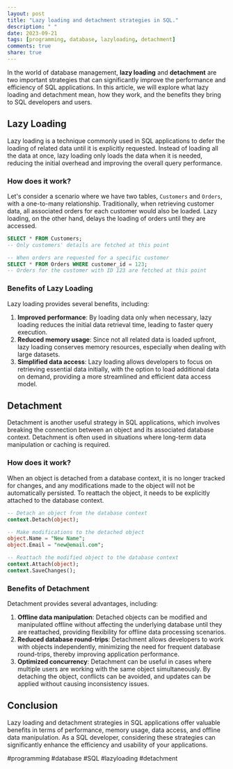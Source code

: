 ```yaml
---
layout: post
title: "Lazy loading and detachment strategies in SQL."
description: " "
date: 2023-09-21
tags: [programming, database, lazyloading, detachment]
comments: true
share: true
---
```


In the world of database management, **lazy loading** and **detachment** are two important strategies that can significantly improve the performance and efficiency of SQL applications. In this article, we will explore what lazy loading and detachment mean, how they work, and the benefits they bring to SQL developers and users.

## Lazy Loading

Lazy loading is a technique commonly used in SQL applications to defer the loading of related data until it is explicitly requested. Instead of loading all the data at once, lazy loading only loads the data when it is needed, reducing the initial overhead and improving the overall query performance.

### How does it work?

Let's consider a scenario where we have two tables, `Customers` and `Orders`, with a one-to-many relationship. Traditionally, when retrieving customer data, all associated orders for each customer would also be loaded. Lazy loading, on the other hand, delays the loading of orders until they are accessed.

```sql
SELECT * FROM Customers;
-- Only customers' details are fetched at this point

-- When orders are requested for a specific customer
SELECT * FROM Orders WHERE customer_id = 123;
-- Orders for the customer with ID 123 are fetched at this point
```

### Benefits of Lazy Loading

Lazy loading provides several benefits, including:

1. **Improved performance**: By loading data only when necessary, lazy loading reduces the initial data retrieval time, leading to faster query execution.
2. **Reduced memory usage**: Since not all related data is loaded upfront, lazy loading conserves memory resources, especially when dealing with large datasets.
3. **Simplified data access**: Lazy loading allows developers to focus on retrieving essential data initially, with the option to load additional data on demand, providing a more streamlined and efficient data access model.

## Detachment

Detachment is another useful strategy in SQL applications, which involves breaking the connection between an object and its associated database context. Detachment is often used in situations where long-term data manipulation or caching is required.

### How does it work?

When an object is detached from a database context, it is no longer tracked for changes, and any modifications made to the object will not be automatically persisted. To reattach the object, it needs to be explicitly attached to the database context.

```sql
-- Detach an object from the database context
context.Detach(object);

-- Make modifications to the detached object
object.Name = "New Name";
object.Email = "new@email.com";

-- Reattach the modified object to the database context
context.Attach(object);
context.SaveChanges();
```

### Benefits of Detachment

Detachment provides several advantages, including:

1. **Offline data manipulation**: Detached objects can be modified and manipulated offline without affecting the underlying database until they are reattached, providing flexibility for offline data processing scenarios.
2. **Reduced database round-trips**: Detachment allows developers to work with objects independently, minimizing the need for frequent database round-trips, thereby improving application performance.
3. **Optimized concurrency**: Detachment can be useful in cases where multiple users are working with the same object simultaneously. By detaching the object, conflicts can be avoided, and updates can be applied without causing inconsistency issues.

## Conclusion

Lazy loading and detachment strategies in SQL applications offer valuable benefits in terms of performance, memory usage, data access, and offline data manipulation. As a SQL developer, considering these strategies can significantly enhance the efficiency and usability of your applications.

#programming #database #SQL #lazyloading #detachment